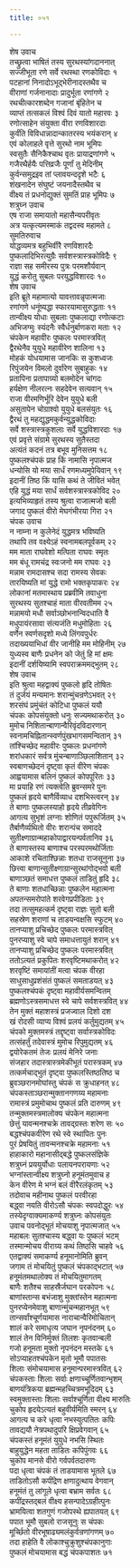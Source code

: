 ```yaml
---
title: ०५१

---
```

शेष उवाच  
तच्छ्रुत्वा भाषितं तस्य सुरथस्यांगदाननात्  
सज्जीभूता रणे सर्वे रथस्था रणकोविदाः १  
पटहानां निनादोऽभूद्भेरीनादस्तथैव च  
वीराणां गर्जनानादाः प्रादुर्भूता रणांगणे २  
रथचीत्कारशब्देन गजानां बृंहितेन च  
व्याप्तं तत्सकलं विश्वं दिवं यातो महारवः ३  
रणोत्साहेन संयुक्ता वीरा रणविशारदाः  
कुर्वंति विविधान्नादान्कातरस्य भयंकरान् ४  
एवं कोलाहले वृत्ते सुरथो नाम भूमिपः  
स्वसुतैः सैनिकैश्चाथ वृतः प्रायाद्रणांगणे ५  
गजैरथैर्हयैः पत्तिव्रजैः पूर्णां तु मेदिनीम्  
कुर्वन्समुद्रइव तां प्लावयन्ददृशे भटैः ६  
शंखनादेन संघुष्टं जयनादैस्तथैव च  
वीक्ष्य तं प्रधनोद्युक्तं सुमतिं प्राह भूमिपः ७  
शत्रुघ्न उवाच  
एष राजा समायातो महासैन्यपरीवृतः  
अत्र यत्कृत्यमस्माकं तद्वदस्व महामते ८  
सुमतिरुवाच  
योद्धव्यमत्र बहुभिर्वीरै रणविशारदैः  
पुष्कलादिभिरत्युग्रैः सर्वशस्त्रास्त्रकोविदैः ९  
राज्ञा सह समीरस्य पुत्रः परमशौर्यवान्  
युद्धं करोतु सुबलः परयुद्धविशारदः १०  
शेष उवाच  
इति ब्रूते महामात्यो यावत्तावन्नृपात्मजाः  
रणांगणे धनूंष्यद्धा स्फारयामासुरुद्धताः ११  
तान्वीक्ष्य योधाः सुबलाः पुष्कलाद्या रणोत्कटाः  
अभिजग्मुः स्यंदनैः स्वैर्धनुर्बाणकरा मताः १२  
चंपकेन महावीरः पुष्कलः परमास्त्रवित्  
द्वैरथेनैव युयुधे महावीरेण शालिना १३  
मोहकं योधयामास जानकिः स कुशध्वजः  
रिपुंजयेन विमलो दुर्वारेण सुबाहुकः १४  
प्रतापिना प्रतापाग्र्यो बलमोदेन चांगदः  
हर्यक्षेण नीलरत्नः सहदेवेन सत्यवान् १५  
राजा वीरमणिर्भूरि देवेन युयुधे बली  
असुतापेन चोग्राश्वो युयुधे बलसंयुतः १६  
द्वैरथं तु महद्युद्धमकुर्वन्युद्धकोविदाः  
सर्वे शस्त्रास्त्रकुशलाः सर्वे युद्धविशारदाः १७  
एवं प्रवृत्ते संग्रामे सुरथस्य सुतैस्तदा  
अत्यंतं कदनं तत्र बभूव मुनिसत्तम १८  
पुष्कलश्चंपकं प्राह किं नामासि नृपात्मज  
धन्योसि यो मया सार्धं रणमध्यमुपेयिवान् १९  
इदानीं तिष्ठ किं यासि कथं ते जीवितं भवेत्  
एहि युद्धं मया सार्धं सर्वशस्त्रास्त्रकोविद २०  
इत्यभिव्याहृतं तस्य श्रुत्वा राजात्मजो बली  
जगाद पुष्कलं वीरो मेघगंभीरया गिरा २१  
चंपक उवाच  
न नाम्ना न कुलेनेदं युद्धमत्र भविष्यति  
तथापि तव वक्ष्येऽहं स्वनामबलपूर्वकम् २२  
मम माता राघवेशो मत्पिता राघवः स्मृतः  
मम बंधू रामचंद्र स्वःजनो मम राघवः २३  
मन्नाम रामदासश्च सदा रामस्य सेवकः  
तारयिष्यति मां युद्धे रामो भक्तकृपाकरः २४  
लोकानां मतमास्थाय प्रब्रवीमि तवाधुना  
सुरथस्य सुतश्चाहं माता वीरवतीमम २५  
मन्नामयो मधौ सर्वाञ्छोभनान्विदधाति वै  
मधुपायंरसावा संत्यजंति मधुमोहिताः २६  
वर्णेन स्वर्णसदृशो मध्ये लिंगवपुर्धरः  
तदाख्ययाभिधां वीर जानीहि मम मोहिनीम् २७  
युध्यस्व बाणैः प्रधनेन को जेतुं हि मां क्षमः  
इदानीं दर्शयिष्यामि स्वपराक्रममद्भुतम् २८  
शेष उवाच  
इति श्रुत्वा महद्वाक्यं पुष्कलो हृदि तोषितः  
तं दुर्जयं मन्यमानः शरान्मुंचन्रणेऽभवत् २९  
शरसंघं प्रमुंचंतं कोटिधा पुष्कलं ययौ  
चंपकः कोपसंयुक्तो धनुः सज्यमथाकरोत् ३०  
मुमोच निशितान्बाणान्वैरिवृंदविदारणान्  
स्वनामचिह्नितान्स्वर्णपुंखभागसमन्वितान् ३१  
तांश्चिच्छेद महावीरः पुष्कलः प्रधनांगणे  
शरांधकारं सर्वत्र मुंचन्बाणाञ्छिलाशितान् ३२  
स्वबाणच्छेदनं दृष्ट्वा कृतं वीरेण चंपकः  
आह्वयामास बलिनं पुष्कलं कोपपूरितः ३३  
मा प्रयाहि रणं त्यक्त्वेति ब्रुवन्समरे पुनः  
पुष्कलं हृदये बाणैर्विव्याध दशभिस्त्वरन् ३४  
ते बाणाः पुष्कलस्याहो हृदये तीव्रवेगिनः  
आगत्य सुभृशं लग्नाः शोणितं पपुरूर्जितम् ३५  
तैर्बाणैर्व्यथितो वीरः शरान्पंच समाददे  
सुतीक्ष्णाग्रान्महाकोपाद्वारयन्पर्वतानिव ३६  
ते बाणास्तस्य बाणाश्च परस्परमथोर्जिताः  
आकाशे रचिताश्छिन्नाः शतधा राजसूनुना ३७  
छित्त्वा बाणान्सुतीक्ष्णाग्रान्सुरथांगोद्भवो बली  
बाणाञ्छतं समाधत्त पुष्कलं ताडितुं हृदि ३८  
ते बाणाः शतधाच्छिन्नाः पुष्कलेन महात्मना  
अपतन्समरोपांते शरवेगप्रपीडिताः ३९  
तदा तत्सुमहत्कर्म दृष्ट्वा राज्ञः सुतो बली  
सहस्रेण शराणां च ताडयन्वक्षसि स्फुटम् ४०  
तानप्याशु प्रचिच्छेद पुष्कलः परमास्त्रवित्  
पुनरप्याशु स्वे चापे समाधत्तायुतं शरान् ४१  
तानप्याशु प्रचिच्छेद पुष्कलः परमास्त्रवित्  
ततोऽत्यतं प्रकुपितः शरवृष्टिमथाकरोत् ४२  
शरवृष्टिं समायांतीं मत्वा चंपक वीरहा  
साधुसाधुप्रशंसंतं पुष्कलं समताडयत् ४३  
पुष्कलश्चंपकं दृष्ट्वा महावीर्यसमन्वितम्  
ब्रह्मणोऽस्त्रसमाधत्त स्वे चापे सर्वशस्त्रवित् ४४  
तेन मुक्तं महाशस्त्रं प्रजज्वाल दिशो दश  
खं रोदसी व्याप्य विश्वं प्रलयं कर्तुमुद्यतम् ४५  
चंपको मुक्तमस्त्रं तद्दृष्ट्वा सर्वास्त्रकोविदः  
तत्संहर्तुं तदेवास्त्रं मुमोच रिपुमुद्यतम् ४६  
द्वयोरेकतमं तेजः प्रलयं मेनिरे जनाः  
संजहार तदास्त्रास्त्रमेकीभूतं परास्त्रकम् ४७  
तत्कर्मचाद्भुतं दृष्ट्वा पुष्कलस्तिष्ठतिष्ठ च  
ब्रुवञ्छरानमोघांस्तु चंपकं स क्रुधाहनत् ४८  
चंपकस्ताञ्छरान्मुक्तानगणय्य महामनाः  
रामास्त्रं प्रमुमोचाथ पुष्कलं प्रति दारुणम् ४९  
तन्मुक्तमस्त्रमालोक्य चंपकेन महात्मना  
छेत्तुं यावन्मनश्चक्रे तावद्ग्रस्तः शरेण सः ५०  
बद्धश्चंपकवीरेण रथे स्वे स्थापितः पुनः  
पुरं प्रेषयितुं तावन्मनश्चक्रे महामनाः ५१  
हाहाकारो महानासीद्बद्धे पुष्कलसंज्ञिके  
शत्रुघ्नं प्रययुर्योधाः पलायनपरायणाः ५२  
भग्नांस्तान्वीक्ष्य शत्रुघ्नो हनूमंतमुवाच ह  
केन वीरेण मे भग्नं बलं वीरैरलंकृतम् ५३  
तदोवाच महीनाथ पुष्कलं परवीरहा  
बद्ध्वा नयति वीरोऽसौ चंपकः स्वपदोद्धुरः ५४  
तस्येदृग्वाक्यमाकर्ण्य शत्रुघ्नः कोपसंयुतः  
उवाच पवनोद्भूतं मोचयाशु नृपात्मजात् ५५  
महाबलः सुतश्चास्य बद्ध्वा यः पुष्कलं भटम्  
तस्मान्मोचय वीराग्र्य कथं तिष्ठसि चाहवे ५६  
एतद्वाक्यं समाकर्ण्य हनूमानोमिति ब्रुवन्  
जगाम तं मोचयितुं पुष्कलं चंपकाद्भटात् ५७  
हनूमंतमथालोक्य तं मोचयितुमागतम्  
बाणैः शतैश्च साहस्रैर्जघान परकोपनः ५८  
बाणांस्तान्स बभंजाशु मुक्तांस्तेन महात्मना  
पुनरप्येनमेवाशु बाणान्मुंचन्महानभूत् ५९  
तान्सर्वांश्चूर्णयामास नाराचान्वैरिमोचितान्  
शालं करे समाधृत्य जघान नृपनंदनम् ६०  
शालं तेन विनिर्मुक्तं तिलशः कृतवान्बली  
गजो हनूमता मुक्तो नृपनंदन मस्तके ६१  
सोऽप्याहतश्चंपकेन मृतो भूमौ पपातसः  
शिलाः संमोचयामास हनूमान्परमास्त्रवित् ६२  
चंपकस्ताः शिलाः सर्वाः क्षणाच्चूर्णितवान्भृशम्  
बाणयंत्रिकया ब्रह्मन्महच्चित्रमभूदिदम् ६३  
स्वमुक्तास्ताः शिलाः सर्वाश्चूर्णिता वीक्ष्य मारुतिः  
चुकोप हृदयेऽत्यतं बहुवीर्यमिति स्मरन् ६४  
आगत्य च करे धृत्वा नभस्युत्पतितः कपिः  
तावद्ययौ नेत्रपथादुपरि क्षिप्रवेगवान् ६५  
चंपकस्तं हनूमंतं युयुधे नभसि स्थितः  
बाहुयुद्धेन महता ताडितः कपिपुंगवः ६६  
चुकोप मानसे वीरो गर्वपर्वतदारुणः  
पदा धृत्वा चंपकं तं ताडयामास भूतले ६७  
ताडितोऽसौ कपींद्रेण क्षणादुत्थाय वेगवान्  
हनूमंतं तु लांगूले धृत्वा बभ्राम सर्वतः ६८  
कपींद्रस्तद्बलं वीक्ष्य हसन्पादेऽग्रहीत्पुनः  
भ्रामयित्वा शतगुणं गजोपस्थे ह्यपातयत् ६९  
पपात भूमौ सुबलो राजसूनुः स चंपकः  
मूर्च्छितो वीरभूषाढ्यमलंकुर्वन्रणांगणम् ७०  
तदा हाहेति वै लोकाश्चुक्रुशुश्चंपकानुगाः  
पुष्कलं मोचयामास बद्धं चंपकपाशतः ७१